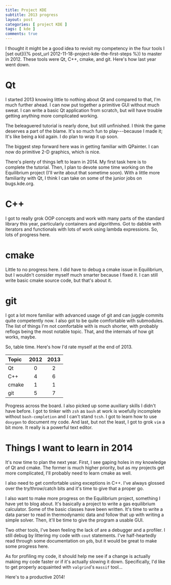 ```yaml
---
title: Project KDE
subtitle: 2013 progress
layout: post
categories: [ project KDE ]
tags: [ kde ]
comments: true
---
```


I thought it might be a good idea to revisit my competency in the four tools I [set out]({% post_url 2012-11-18-project-kde-the-first-steps %}) to master in 2012.
These tools were Qt, C++, cmake, and git. Here's how last year went down.

# Qt

I started 2013 knowing little to nothing about Qt and compared to that, I'm much further ahead.
I can now put together a primitive GUI without much sweat.
I can write a basic Qt application from scratch, but will have trouble getting anything more complicated working.

The beleaguered tutorial is nearly done, but still unfinished.
I think the game deserves a part of the blame.
It's so much fun to play---because I made it;
It's like being a kid again.
I do plan to wrap it up soon.

The biggest step forward here was in getting familiar with QPainter.
I can now do primitive 2-D graphics, which is nice.

There's plenty of things left to learn in 2014.
My first task here is to complete the tutorial.
Then, I plan to devote some time working on the Equilibrium project (I'll write about that sometime soon).
With a little more familiarity with Qt, I think I can take on some of the junior jobs on bugs.kde.org.

# C++

I got to really grok OOP concepts and work with many parts of the standard library this year, particularly containers and algorithms.
Got to dabble with iterators and functionals with lots of work using lambda expressions.
So, lots of progress here.

# cmake

Little to no progress here.
I did have to debug a cmake issue in Equilibrium, but I wouldn't consider myself much smarter because I fixed it.
I can still write basic cmake source code, but that's about it.

# git

I got a lot more familiar with advanced usage of git and can juggle commits quite competently now.
I also got to be quite comfortable with submodules.
The list of things I'm not comfortable with is much shorter, with probably reflogs being the most notable topic.
That, and the internals of how git works, maybe.

So, table time.
Here's how I'd rate myself at the end of 2013.

Topic   | 2012  | 2013
:-      |:-:    |:-:
Qt      | 0     | 2
C++     | 4     | 6
cmake   | 1     | 1
git     | 5     | 7

Progress across the board.
I also picked up some auxiliary skills I didn't have before.
I got to tinker with `zsh` as `bash` at work is woefully incomplete without `bash-completion` and I can't stand `tcsh`.
I got to learn how to use `doxygen` to document my code.
And last, but not the least, I got to grok `vim` a bit more.
It really is a powerful text editor.

# Things I want to learn in 2014

It's now time to plan the next year.
First, I see gaping holes in my knowledge of Qt and cmake.
The former is much higher priority, but as my projects get more complicated, I'll probably need to learn cmake as well.

I also need to get comfortable using exceptions in C++.
I've always glossed over the try/throw/catch bits and it's time to give that a proper go.

I also want to make more progress on the Equilibrium project, something I have yet to blog about.
It's basically a project to write a gas equilibrium calculator.
Some of the basic classes have been written.
It's time to write a data parser to read in thermodynamic data and follow that up with writing a simple solver.
Then, it'll be time to give the program a usable GUI.

Two other tools, I've been feeling the lack of are a debugger and a profiler.
I still debug by littering my code with `cout` statements.
I've half-heartedly read through some documentation on `gdb`, but it would be great to make some progress here.

As for profiling my code, it should help me see if a change is actually making my code faster or if it's actually slowing it down.
Specifically, I'd like to get properly acquainted with `valgrind`'s `massif` tool...

Here's to a productive 2014!

